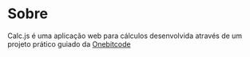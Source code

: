 # Sobre
Calc.js é uma aplicação web para cálculos desenvolvida através de um projeto prático guiado da [Onebitcode](https://www.google.com/url?sa=t&rct=j&q=&esrc=s&source=web&cd=&cad=rja&uact=8&ved=2ahUKEwjC2t2qkaSDAxWNLrkGHcv3CmcQmuEJegQICxAB&url=https%3A%2F%2Fwww.onebitcode.com%2Fjavascript&usg=AOvVaw2KdTmRjZdEV4KkOTJYi9YS&opi=89978449)
